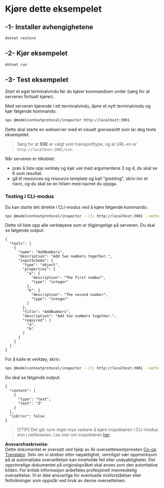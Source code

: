 <!--
CO_OP_TRANSLATOR_METADATA:
{
  "original_hash": "2a58caa6e11faa09470b7f81e6729652",
  "translation_date": "2025-07-13T20:10:36+00:00",
  "source_file": "03-GettingStarted/05-sse-server/solution/dotnet/README.md",
  "language_code": "no"
}
-->
# Kjøre dette eksempelet

## -1- Installer avhengighetene

```bash
dotnet restore
```

## -2- Kjør eksempelet

```bash
dotnet run
```

## -3- Test eksempelet

Start et eget terminalvindu før du kjører kommandoen under (sørg for at serveren fortsatt kjører).

Med serveren kjørende i ett terminalvindu, åpne et nytt terminalvindu og kjør følgende kommando:

```bash
npx @modelcontextprotocol/inspector http://localhost:3001
```

Dette skal starte en webserver med et visuelt grensesnitt som lar deg teste eksempelet.

> Sørg for at **SSE** er valgt som transporttype, og at URL-en er `http://localhost:3001/sse`.

Når serveren er tilkoblet:

- prøv å liste opp verktøy og kjør `add` med argumentene 2 og 4, du skal se 6 som resultat.
- gå til resources og resource template og kall "greeting", skriv inn et navn, og du skal se en hilsen med navnet du oppga.

### Testing i CLI-modus

Du kan starte det direkte i CLI-modus ved å kjøre følgende kommando:

```bash 
npx @modelcontextprotocol/inspector --cli http://localhost:3001 --method tools/list
```

Dette vil liste opp alle verktøyene som er tilgjengelige på serveren. Du skal se følgende output:

```text
{
  "tools": [
    {
      "name": "AddNumbers",
      "description": "Add two numbers together.",
      "inputSchema": {
        "type": "object",
        "properties": {
          "a": {
            "description": "The first number",
            "type": "integer"
          },
          "b": {
            "description": "The second number",
            "type": "integer"
          }
        },
        "title": "AddNumbers",
        "description": "Add two numbers together.",
        "required": [
          "a",
          "b"
        ]
      }
    }
  ]
}
```

For å kalle et verktøy, skriv:

```bash
npx @modelcontextprotocol/inspector --cli http://localhost:3001 --method tools/call --tool-name AddNumbers --tool-arg a=1 --tool-arg b=2
```

Du skal se følgende output:

```text
{
  "content": [
    {
      "type": "text",
      "text": "3"
    }
  ],
  "isError": false
}
```

> ![!TIP]
> Det går som regel mye raskere å kjøre inspektøren i CLI-modus enn i nettleseren.
> Les mer om inspektøren [her](https://github.com/modelcontextprotocol/inspector).

**Ansvarsfraskrivelse**:  
Dette dokumentet er oversatt ved hjelp av AI-oversettelsestjenesten [Co-op Translator](https://github.com/Azure/co-op-translator). Selv om vi streber etter nøyaktighet, vennligst vær oppmerksom på at automatiske oversettelser kan inneholde feil eller unøyaktigheter. Det opprinnelige dokumentet på originalspråket skal anses som den autoritative kilden. For kritisk informasjon anbefales profesjonell menneskelig oversettelse. Vi er ikke ansvarlige for eventuelle misforståelser eller feiltolkninger som oppstår ved bruk av denne oversettelsen.